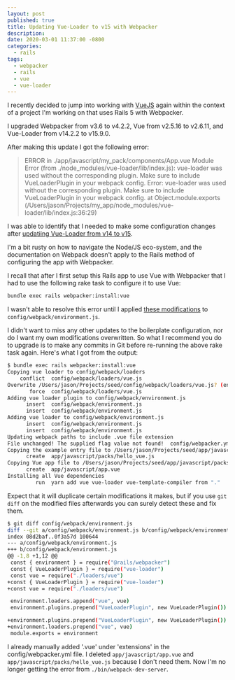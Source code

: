 ```yaml
---
layout: post
published: true
title: Updating Vue-Loader to v15 with Webpacker
description:
date: 2020-03-01 11:37:00 -0800
categories:
  - rails
tags:
  - webpacker
  - rails
  - vue
  - vue-loader
---
```


I recently decided to jump into working with [VueJS] again within the context
of a project I'm working on that uses Rails 5 with Webpacker.

I upgraded Webpacker from v3.6 to v4.2.2, Vue from v2.5.16 to v2.6.11,
and Vue-Loader from v14.2.2 to v15.9.0.

After making this update I got the following error:

> ERROR in ./app/javascript/my_pack/components/App.vue
> Module Error (from ./node_modules/vue-loader/lib/index.js):
> vue-loader was used without the corresponding plugin. Make sure to include
> VueLoaderPlugin in your webpack config.
> Error: vue-loader was used without the corresponding plugin. Make sure to
> include VueLoaderPlugin in your webpack config. at Object.module.exports
> (/Users/jason/Projects/my_app/node_modules/vue-loader/lib/index.js:36:29)
<!--more-->
I was able to identify that I needed to make some configuration changes after
[updatiing Vue-Loader from v14 to v15].

I'm a bit rusty on how to navigate the Node/JS eco-system, and the documentation
on Webpack doesn't apply to the Rails method of configuring the app with
Webpacker.

I recall that after I first setup this Rails app to use Vue with Webpacker that
I had to use the following rake task to configure it to use Vue:

```bash
bundle exec rails webpacker:install:vue
```

I wasn't able to resolve this error until I applied [these modifications] to
`config/webpack/environment.js`.

I didn't want to miss any other updates to the boilerplate configuration,
nor do I want my own modifications overwritten. So what I recommend you do
to upgrade is to make any commits in Git before re-running the above rake
task again. Here's what I got from the output:

```bash
$ bundle exec rails webpacker:install:vue
Copying vue loader to config/webpack/loaders
    conflict  config/webpack/loaders/vue.js
Overwrite /Users/jason/Projects/seed/config/webpack/loaders/vue.js? (enter "h" for help) [Ynaqdhm] Y
       force  config/webpack/loaders/vue.js
Adding vue loader plugin to config/webpack/environment.js
      insert  config/webpack/environment.js
      insert  config/webpack/environment.js
Adding vue loader to config/webpack/environment.js
      insert  config/webpack/environment.js
      insert  config/webpack/environment.js
Updating webpack paths to include .vue file extension
File unchanged! The supplied flag value not found!  config/webpacker.yml
Copying the example entry file to /Users/jason/Projects/seed/app/javascript/packs
      create  app/javascript/packs/hello_vue.js
Copying Vue app file to /Users/jason/Projects/seed/app/javascript/packs
      create  app/javascript/app.vue
Installing all Vue dependencies
         run  yarn add vue vue-loader vue-template-compiler from "."
```

Expect that it will duplicate certain modifications it makes, but if you use
`git diff` on the modified files afterwards you can surely detect these and fix
them.

```bash
$ git diff config/webpack/environment.js
diff --git a/config/webpack/environment.js b/config/webpack/environment.js
index 08d2baf..0f3a57d 100644
--- a/config/webpack/environment.js
+++ b/config/webpack/environment.js
@@ -1,8 +1,12 @@
 const { environment } = require("@rails/webpacker")
 const { VueLoaderPlugin } = require("vue-loader")
 const vue = require("./loaders/vue")
+const { VueLoaderPlugin } = require("vue-loader")
+const vue = require("./loaders/vue")

 environment.loaders.append("vue", vue)
 environment.plugins.prepend("VueLoaderPlugin", new VueLoaderPlugin())

+environment.plugins.prepend("VueLoaderPlugin", new VueLoaderPlugin())
+environment.loaders.prepend("vue", vue)
 module.exports = environment
```

I already manually added '.vue' under 'extensions' in the config/webpacker.yml
file. I deleted `app/javascript/app.vue` and `app/javascript/packs/hello_vue.js`
because I don't need them. Now I'm no longer getting the error from
`./bin/webpack-dev-server`.

[vuejs]: https://vuejs.org/
[updatiing vue-loader from v14 to v15]: https://vue-loader.vuejs.org/migrating.html#a-plugin-is-now-required
[these modifications]: https://github.com/rails/webpacker/blob/cb4e4c8c/lib/install/vue.rb#L7,L13
